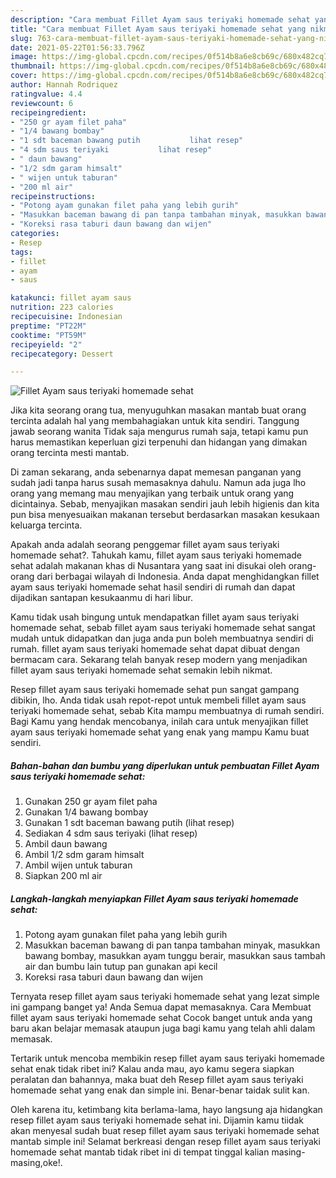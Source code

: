 ```yaml
---
description: "Cara membuat Fillet Ayam saus teriyaki homemade sehat yang nikmat dan Mudah Dibuat"
title: "Cara membuat Fillet Ayam saus teriyaki homemade sehat yang nikmat dan Mudah Dibuat"
slug: 763-cara-membuat-fillet-ayam-saus-teriyaki-homemade-sehat-yang-nikmat-dan-mudah-dibuat
date: 2021-05-22T01:56:33.796Z
image: https://img-global.cpcdn.com/recipes/0f514b8a6e8cb69c/680x482cq70/fillet-ayam-saus-teriyaki-homemade-sehat-foto-resep-utama.jpg
thumbnail: https://img-global.cpcdn.com/recipes/0f514b8a6e8cb69c/680x482cq70/fillet-ayam-saus-teriyaki-homemade-sehat-foto-resep-utama.jpg
cover: https://img-global.cpcdn.com/recipes/0f514b8a6e8cb69c/680x482cq70/fillet-ayam-saus-teriyaki-homemade-sehat-foto-resep-utama.jpg
author: Hannah Rodriquez
ratingvalue: 4.4
reviewcount: 6
recipeingredient:
- "250 gr ayam filet paha"
- "1/4 bawang bombay"
- "1 sdt baceman bawang putih           lihat resep"
- "4 sdm saus teriyaki           lihat resep"
- " daun bawang"
- "1/2 sdm garam himsalt"
- " wijen untuk taburan"
- "200 ml air"
recipeinstructions:
- "Potong ayam gunakan filet paha yang lebih gurih"
- "Masukkan baceman bawang di pan tanpa tambahan minyak, masukkan bawang bombay, masukkan ayam tunggu berair, masukkan saus tambah air dan bumbu lain tutup pan gunakan api kecil"
- "Koreksi rasa taburi daun bawang dan wijen"
categories:
- Resep
tags:
- fillet
- ayam
- saus

katakunci: fillet ayam saus 
nutrition: 223 calories
recipecuisine: Indonesian
preptime: "PT22M"
cooktime: "PT59M"
recipeyield: "2"
recipecategory: Dessert

---
```



![Fillet Ayam saus teriyaki homemade sehat](https://img-global.cpcdn.com/recipes/0f514b8a6e8cb69c/680x482cq70/fillet-ayam-saus-teriyaki-homemade-sehat-foto-resep-utama.jpg)

Jika kita seorang orang tua, menyuguhkan masakan mantab buat orang tercinta adalah hal yang membahagiakan untuk kita sendiri. Tanggung jawab seorang  wanita Tidak saja mengurus rumah saja, tetapi kamu pun harus memastikan keperluan gizi terpenuhi dan hidangan yang dimakan orang tercinta mesti mantab.

Di zaman  sekarang, anda sebenarnya dapat memesan panganan yang sudah jadi tanpa harus susah memasaknya dahulu. Namun ada juga lho orang yang memang mau menyajikan yang terbaik untuk orang yang dicintainya. Sebab, menyajikan masakan sendiri jauh lebih higienis dan kita pun bisa menyesuaikan makanan tersebut berdasarkan masakan kesukaan keluarga tercinta. 



Apakah anda adalah seorang penggemar fillet ayam saus teriyaki homemade sehat?. Tahukah kamu, fillet ayam saus teriyaki homemade sehat adalah makanan khas di Nusantara yang saat ini disukai oleh orang-orang dari berbagai wilayah di Indonesia. Anda dapat menghidangkan fillet ayam saus teriyaki homemade sehat hasil sendiri di rumah dan dapat dijadikan santapan kesukaanmu di hari libur.

Kamu tidak usah bingung untuk mendapatkan fillet ayam saus teriyaki homemade sehat, sebab fillet ayam saus teriyaki homemade sehat sangat mudah untuk didapatkan dan juga anda pun boleh membuatnya sendiri di rumah. fillet ayam saus teriyaki homemade sehat dapat dibuat dengan bermacam cara. Sekarang telah banyak resep modern yang menjadikan fillet ayam saus teriyaki homemade sehat semakin lebih nikmat.

Resep fillet ayam saus teriyaki homemade sehat pun sangat gampang dibikin, lho. Anda tidak usah repot-repot untuk membeli fillet ayam saus teriyaki homemade sehat, sebab Kita mampu membuatnya di rumah sendiri. Bagi Kamu yang hendak mencobanya, inilah cara untuk menyajikan fillet ayam saus teriyaki homemade sehat yang enak yang mampu Kamu buat sendiri.

<!--inarticleads1-->

##### Bahan-bahan dan bumbu yang diperlukan untuk pembuatan Fillet Ayam saus teriyaki homemade sehat:

1. Gunakan 250 gr ayam filet paha
1. Gunakan 1/4 bawang bombay
1. Gunakan 1 sdt baceman bawang putih           (lihat resep)
1. Sediakan 4 sdm saus teriyaki           (lihat resep)
1. Ambil  daun bawang
1. Ambil 1/2 sdm garam himsalt
1. Ambil  wijen untuk taburan
1. Siapkan 200 ml air




<!--inarticleads2-->

##### Langkah-langkah menyiapkan Fillet Ayam saus teriyaki homemade sehat:

1. Potong ayam gunakan filet paha yang lebih gurih
1. Masukkan baceman bawang di pan tanpa tambahan minyak, masukkan bawang bombay, masukkan ayam tunggu berair, masukkan saus tambah air dan bumbu lain tutup pan gunakan api kecil
1. Koreksi rasa taburi daun bawang dan wijen




Ternyata resep fillet ayam saus teriyaki homemade sehat yang lezat simple ini gampang banget ya! Anda Semua dapat memasaknya. Cara Membuat fillet ayam saus teriyaki homemade sehat Cocok banget untuk anda yang baru akan belajar memasak ataupun juga bagi kamu yang telah ahli dalam memasak.

Tertarik untuk mencoba membikin resep fillet ayam saus teriyaki homemade sehat enak tidak ribet ini? Kalau anda mau, ayo kamu segera siapkan peralatan dan bahannya, maka buat deh Resep fillet ayam saus teriyaki homemade sehat yang enak dan simple ini. Benar-benar taidak sulit kan. 

Oleh karena itu, ketimbang kita berlama-lama, hayo langsung aja hidangkan resep fillet ayam saus teriyaki homemade sehat ini. Dijamin kamu tiidak akan menyesal sudah buat resep fillet ayam saus teriyaki homemade sehat mantab simple ini! Selamat berkreasi dengan resep fillet ayam saus teriyaki homemade sehat mantab tidak ribet ini di tempat tinggal kalian masing-masing,oke!.

